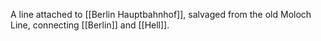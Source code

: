 A line attached to [[Berlin Hauptbahnhof]], salvaged from the old Moloch Line, connecting [[Berlin]] and [[Hell]].